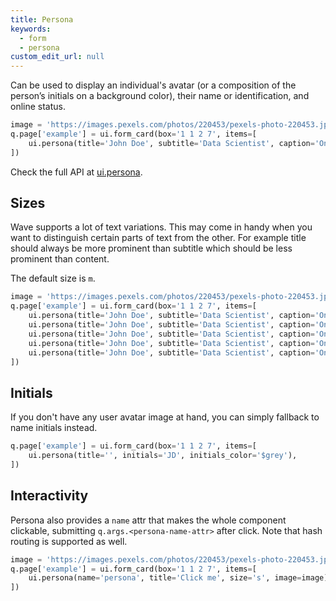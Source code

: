 ```yaml
---
title: Persona
keywords:
  - form
  - persona
custom_edit_url: null
---
```


Can be used to display an individual's avatar (or a composition of the person’s initials on a background color), their name or identification, and online status.

```py
image = 'https://images.pexels.com/photos/220453/pexels-photo-220453.jpeg?auto=compress&h=750&w=1260'
q.page['example'] = ui.form_card(box='1 1 2 7', items=[
    ui.persona(title='John Doe', subtitle='Data Scientist', caption='Online', image=image),
])
```

Check the full API at [ui.persona](/docs/api/ui#persona).

## Sizes

Wave supports a lot of text variations. This may come in handy when you want to distinguish certain parts of text from the other. For example title
should always be more prominent than subtitle which should be less prominent than content.

The default size is `m`.

```py
image = 'https://images.pexels.com/photos/220453/pexels-photo-220453.jpeg?auto=compress&h=750&w=1260'
q.page['example'] = ui.form_card(box='1 1 2 7', items=[
    ui.persona(title='John Doe', subtitle='Data Scientist', caption='Online', size='xs', image=image),
    ui.persona(title='John Doe', subtitle='Data Scientist', caption='Online', size='s', image=image),
    ui.persona(title='John Doe', subtitle='Data Scientist', caption='Online', size='m', image=image),
    ui.persona(title='John Doe', subtitle='Data Scientist', caption='Online', size='l', image=image),
    ui.persona(title='John Doe', subtitle='Data Scientist', caption='Online', size='xl', image=image),
])
```

## Initials

If you don't have any user avatar image at hand, you can simply fallback to name initials instead.

```py
q.page['example'] = ui.form_card(box='1 1 2 7', items=[
    ui.persona(title='', initials='JD', initials_color='$grey'),
])
```

## Interactivity

Persona also provides a `name` attr that makes the whole component clickable, submitting `q.args.<persona-name-attr>`
after click. Note that hash routing is supported as well.

```py
image = 'https://images.pexels.com/photos/220453/pexels-photo-220453.jpeg?auto=compress&h=750&w=1260'
q.page['example'] = ui.form_card(box='1 1 2 7', items=[
    ui.persona(name='persona', title='Click me', size='s', image=image)
])
```
